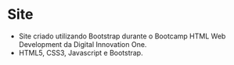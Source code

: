 # Site
- Site criado utilizando Bootstrap durante o Bootcamp HTML Web Development da Digital Innovation One.
- HTML5, CSS3, Javascript e Bootstrap.
